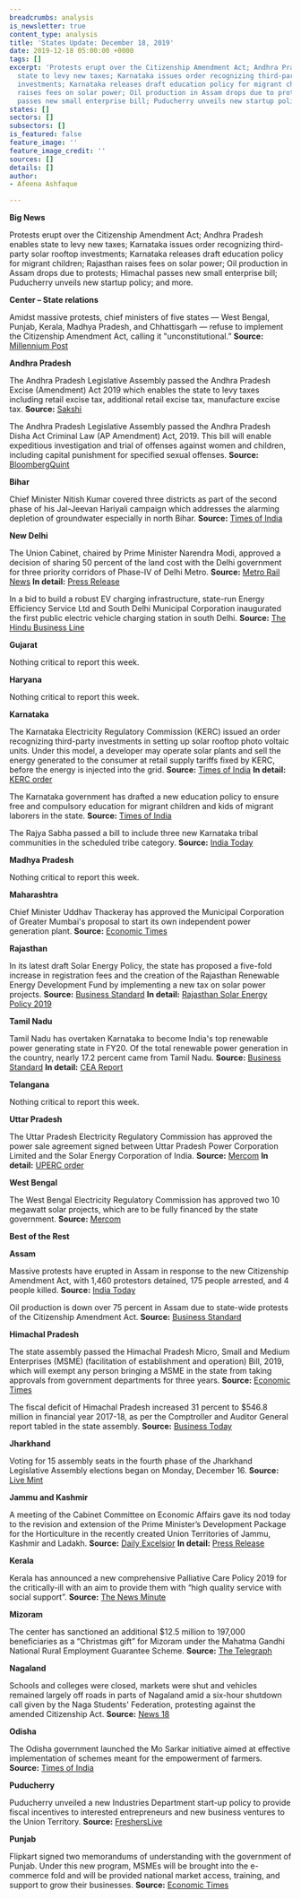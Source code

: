 ```yaml
---
breadcrumbs: analysis
is_newsletter: true
content_type: analysis
title: 'States Update: December 18, 2019'
date: 2019-12-18 05:00:00 +0000
tags: []
excerpt: 'Protests erupt over the Citizenship Amendment Act; Andhra Pradesh enables
  state to levy new taxes; Karnataka issues order recognizing third-party solar rooftop
  investments; Karnataka releases draft education policy for migrant children; Rajasthan
  raises fees on solar power; Oil production in Assam drops due to protests; Himachal
  passes new small enterprise bill; Puducherry unveils new startup policy; and more. '
states: []
sectors: []
subsectors: []
is_featured: false
feature_image: ''
feature_image_credit: ''
sources: []
details: []
author:
- Afeena Ashfaque

---
```

**Big News**

Protests erupt over the Citizenship Amendment Act; Andhra Pradesh enables state to levy new taxes; Karnataka issues order recognizing third-party solar rooftop investments; Karnataka releases draft education policy for migrant children; Rajasthan raises fees on solar power; Oil production in Assam drops due to protests; Himachal passes new small enterprise bill; Puducherry unveils new startup policy; and more.

**Center – State relations**

Amidst massive protests, chief ministers of five states — West Bengal, Punjab, Kerala, Madhya Pradesh, and Chhattisgarh — refuse to implement the Citizenship Amendment Act, calling it "unconstitutional.” **Source:** [Millennium Post](http://www.millenniumpost.in/big-stories/5-states-refuse-to-implement-cab-centre-says-they-have-no-power-to-reject-391010)

**Andhra Pradesh**

The Andhra Pradesh Legislative Assembly passed the Andhra Pradesh Excise (Amendment) Act 2019 which enables the state to levy taxes including retail excise tax, additional retail excise tax, manufacture excise tax. **Source:** [Sakshi](https://english.sakshi.com/andhrapradesh/2019/12/12/ap-assembly-passes-three-bills)

The Andhra Pradesh Legislative Assembly passed the Andhra Pradesh Disha Act Criminal Law (AP Amendment) Act, 2019. This bill will enable expeditious investigation and trial of offenses against women and children, including capital punishment for specified sexual offenses. **Source:** [BloombergQuint](https://www.bloombergquint.com/law-and-policy/ap-assembly-passes-disha-bill)

**Bihar**

Chief Minister Nitish Kumar covered three districts as part of the second phase of his Jal-Jeevan Hariyali campaign which addresses the alarming depletion of groundwater especially in north Bihar. **Source:** [Times of India](https://timesofindia.indiatimes.com/city/patna/nitish-launches-projects-worth-rs-1k-crore-in-3-districts/articleshowprint/72497513.cms)

**New Delhi**

The Union Cabinet, chaired by Prime Minister Narendra Modi, approved a decision of sharing 50 percent of the land cost with the Delhi government for three priority corridors of Phase-IV of Delhi Metro. **Source:** [Metro Rail News](https://www.metrorailnews.in/centre-to-share-50-of-the-land-cost-with-delhi-government/) **In detail:** [Press Release](https://www.pmindia.gov.in/en/news_updates/cabinet-approves-revision-in-the-funding-pattern-of-delhi-metros-three-priority-corridors-of-phase-iv/)

In a bid to build a robust EV charging infrastructure, state-run Energy Efficiency Service Ltd and South Delhi Municipal Corporation inaugurated the first public electric vehicle charging station in south Delhi. **Source:** [The Hindu Business Line](https://www.thehindubusinessline.com/news/eesl-commissions-first-ev-charging-station-in-south-delhi/article30306077.ece)

**Gujarat**

Nothing critical to report this week.

**Haryana**

Nothing critical to report this week.

**Karnataka**

The Karnataka Electricity Regulatory Commission (KERC) issued an order recognizing third-party investments in setting up solar rooftop photo voltaic units. Under this model, a developer may operate solar plants and sell the energy generated to the consumer at retail supply tariffs fixed by KERC, before the energy is injected into the grid. **Source:** [Times of India](https://timesofindia.indiatimes.com/city/bengaluru/karnataka-install-solar-unit-on-your-rooftop-earn-rent/articleshow/72581298.cms) **In detail:** [KERC order](https://www.karnataka.gov.in/kerc/Documents/Decision%20on%20various%20models%20and%20Guidelines%20for%20SRTPV%20allowed%20to%20be%20installed%20on%20rooftops%20of%20consumer%20buildings.pdf)

The Karnataka government has drafted a new education policy to ensure free and compulsory education for migrant children and kids of migrant laborers in the state. **Source:** [Times of India](https://timesofindia.indiatimes.com/city/bengaluru/karnataka-government-drafts-new-education-policy-for-migrant-workers-kids/articleshow/72471828.cms)

The Rajya Sabha passed a bill to include three new Karnataka tribal communities in the scheduled tribe category. **Source:** [India Today](https://www.indiatoday.in/india/story/rajya-sabha-passes-bill-to-include-certain-communities-from-karnataka-in-st-list-1627839-2019-12-12)

**Madhya Pradesh**

Nothing critical to report this week.

**Maharashtra**

Chief Minister Uddhav Thackeray has approved the Municipal Corporation of Greater Mumbai's proposal to start its own independent power generation plant. **Source:** [Economic Times](https://energy.economictimes.indiatimes.com/news/renewable/maharashtra-cm-approves-mcgm-proposal-to-start-its-own-independent-power-generation-plant/72587234)

**Rajasthan**

In its latest draft Solar Energy Policy, the state has proposed a five-fold increase in registration fees and the creation of the Rajasthan Renewable Energy Development Fund by implementing a new tax on solar power projects. **Source:** [Business Standard](https://www.business-standard.com/article/economy-policy/rajasthan-levies-rs-2-5-lakh-cess-on-solar-projects-registration-fee-up-5x-119121000504_1.html) **In detail:** [Rajasthan Solar Energy Policy 2019](http://energy.rajasthan.gov.in/content/dam/raj/energy/rrecl/pdf/Home%20Page/Rajasthan%20Solar%20Energy%20Policy%202019.pdf)

**Tamil Nadu**

Tamil Nadu has overtaken Karnataka to become India's top renewable power generating state in FY20. Of the total renewable power generation in the country, nearly 17.2 percent came from Tamil Nadu. **Source:** [Business Standard](https://www.business-standard.com/article/economy-policy/tamil-nadu-overtakes-karnataka-to-become-no-1-in-renewable-energy-119121300666_1.html) **In detail:** [CEA Report](http://www.cea.nic.in/reports/monthly/renewable/2019/renewable-10.pdf)

**Telangana**

Nothing critical to report this week.

**Uttar Pradesh**

The Uttar Pradesh Electricity Regulatory Commission has approved the power sale agreement signed between Uttar Pradesh Power Corporation Limited and the Solar Energy Corporation of India. **Source:** [Mercom](https://mercomindia.com/uttar-pradesh-procure-solar-power-pavagada/) **In detail:** [UPERC order](http://www.uperc.org/App_File/148010-12-2019-pdf1212201920245PM.pdf)

**West Bengal**

The West Bengal Electricity Regulatory Commission has approved two 10 megawatt solar projects, which are to be fully financed by the state government. **Source:** [Mercom](https://mercomindia.com/west-bengal-approves-solar-projects/)

**Best of the Rest**

**Assam**

Massive protests have erupted in Assam in response to the new Citizenship Amendment Act, with 1,460 protestors detained, 175 people arrested, and 4 people killed. **Source:** [India Today](https://www.indiatoday.in/india/story/assam-caa-protest-4-dead-in-police-firing-175-arrested-more-than-1400-detained-1628545-2019-12-16)

Oil production is down over 75 percent in Assam due to state-wide protests of the Citizenship Amendment Act. **Source:** [Business Standard](https://www.business-standard.com/article/pti-stories/anti-citizenship-act-stir-hits-oil-gas-output-in-assam-119121500691_1.html)

**Himachal Pradesh**

The state assembly passed the Himachal Pradesh Micro, Small and Medium Enterprises (MSME) (facilitation of establishment and operation) Bill, 2019, which will exempt any person bringing a MSME in the state from taking approvals from government departments for three years. **Source:** [Economic Times](https://auto.economictimes.indiatimes.com/news/policy/new-msmes-need-no-government-approval-in-himachal-pradesh/72536268)

The fiscal deficit of Himachal Pradesh increased 31 percent to $546.8 million in financial year 2017-18, as per the Comptroller and Auditor General report tabled in the state assembly. **Source:** [Business Today](https://www.businesstoday.in/current/economy-politics/himachal-pradesh-fiscal-deficit-at-rs-3870-crore-in-fy18-cag/story/392088.html)

**Jharkhand**

Voting for 15 assembly seats in the fourth phase of the Jharkhand Legislative Assembly elections began on Monday, December 16. **Source:** [Live Mint](https://www.livemint.com/news/india/jharkhand-assembly-polls-voting-begins-for-fourth-phase-11576466497457.html)

**Jammu and Kashmir**

A meeting of the Cabinet Committee on Economic Affairs gave its nod today to the revision and extension of the Prime Minister’s Development Package for the Horticulture in the recently created Union Territories of Jammu, Kashmir and Ladakh. **Source:** [Daily Excelsior](https://www.dailyexcelsior.com/cabinet-nod-to-pmdp-extn-in-jk-ladakh/) **In detail:** [Press Release](https://pib.gov.in/newsite/PrintRelease.aspx?relid=195758)

**Kerala**

Kerala has announced a new comprehensive Palliative Care Policy 2019 for the critically-ill with an aim to provide them with “high quality service with social support”. **Source:** [The News Minute](https://www.thenewsminute.com/article/kerala-announces-comprehensive-palliative-care-policy-113924)

**Mizoram**

The center has sanctioned an additional $12.5 million to 197,000 beneficiaries as a “Christmas gift” for Mizoram under the Mahatma Gandhi National Rural Employment Guarantee Scheme. **Source:** [The Telegraph](https://www.telegraphindia.com/states/north-east/rs-88cr-for-rural-job-plan-for-mizoram/cid/1727089)

**Nagaland**

Schools and colleges were closed, markets were shut and vehicles remained largely off roads in parts of Nagaland amid a six-hour shutdown call given by the Naga Students' Federation, protesting against the amended Citizenship Act. **Source:** [News 18](https://www.news18.com/news/india/normal-life-hit-in-parts-of-nagaland-students-body-calls-for-shutdown-against-citizenship-law-2423883.html)

**Odisha**

The Odisha government launched the Mo Sarkar initiative aimed at effective implementation of schemes meant for the empowerment of farmers. **Source:** [Times of India](https://timesofindia.indiatimes.com/city/bhubaneswar/odisha-govt-includes-agriculture-department-under-mo-sarkar-initiative/articleshow/72495541.cms)

**Puducherry**

Puducherry unveiled a new Industries Department start-up policy to provide fiscal incentives to interested entrepreneurs and new business ventures to the Union Territory. **Source:** [FreshersLive](https://www.fresherslive.com/current-affairs/articles/puducherry-unveiled-a-startup-policy-of-the-industries-department-23507)

**Punjab**

Flipkart signed two memorandums of understanding with the government of Punjab. Under this new program, MSMEs will be brought into the e-commerce fold and will be provided national market access, training, and support to grow their businesses. **Source:** [Economic Times](https://economictimes.indiatimes.com/small-biz/sme-sector/flipkart-government-of-punjab-come-together-to-create-opportunities-for-msmes/articleshow/72383056.cms)
